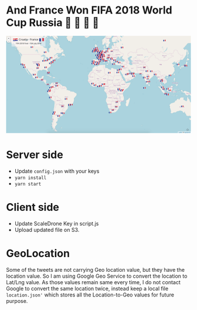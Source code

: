 # And France Won FIFA 2018 World Cup Russia 🎉 🙌 🙌 🎉
![FRANCE_WON](FRANCE_WON.png)

# Server side
* Update `config.json` with your keys
* `yarn install`
* `yarn start`

# Client side
* Update ScaleDrone Key in script.js
* Upload updated file on S3.

# GeoLocation 
Some of the tweets are not carrying Geo location value, but they have the location value. So I am using Google Geo Service to convert the location to Lat/Lng value. As those values remain same every time, I do not contact Google to convert the same location twice, instead keep a local file `location.json'` which stores all the Location-to-Geo values for future purpose.


